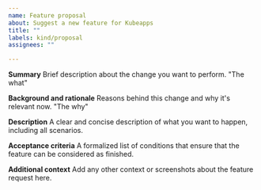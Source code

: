 ```yaml
---
name: Feature proposal
about: Suggest a new feature for Kubeapps
title: ""
labels: kind/proposal
assignees: ""

---
```


**Summary**
Brief description about the change you want to perform. "The what"

**Background and rationale**
Reasons behind this change and why it's relevant now. "The why"

**Description**
A clear and concise description of what you want to happen, including all scenarios.

**Acceptance criteria**
A formalized list of conditions that ensure that the feature can be considered as finished.

**Additional context**
Add any other context or screenshots about the feature request here.
